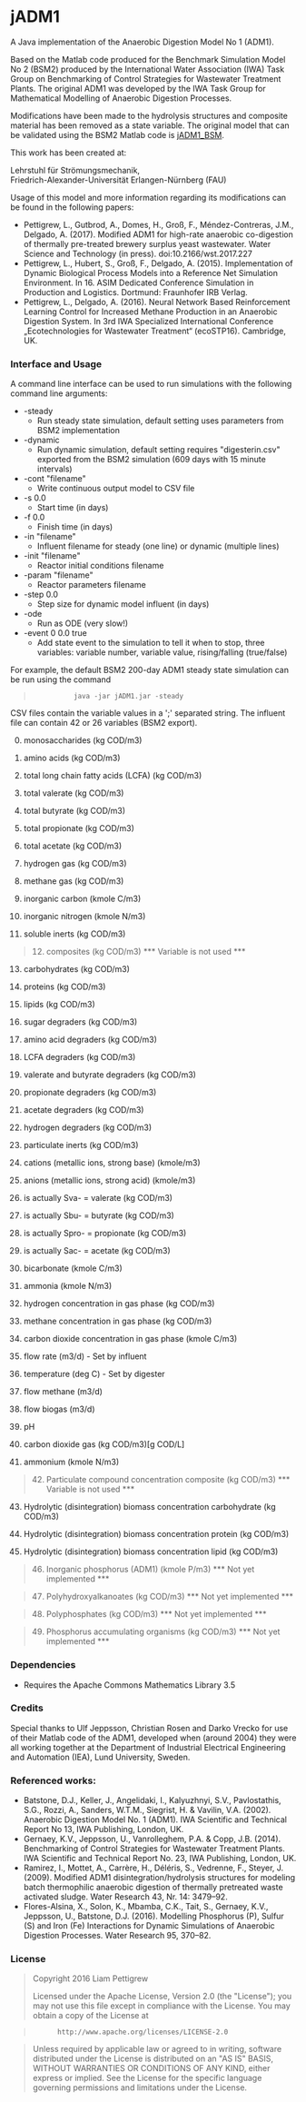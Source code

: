 # jADM1
A Java implementation of the Anaerobic Digestion Model No 1 (ADM1).

Based on the Matlab code produced for the Benchmark Simulation Model No 2 (BSM2) produced by the International Water Association (IWA) Task Group on Benchmarking of Control Strategies for Wastewater Treatment Plants. The original ADM1 was developed by the IWA Task Group for Mathematical Modelling of Anaerobic Digestion Processes.

Modifications have been made to the hydrolysis structures and composite material has been removed as a state variable. The original model that can be validated using the BSM2 Matlab code is [jADM1_BSM](https://github.com/liampetti/jADM1_BSM).

This work has been created at:

Lehrstuhl für Strömungsmechanik,  
Friedrich-Alexander-Universität Erlangen-Nürnberg (FAU)


Usage of this model and more information regarding its modifications can be found in the following papers:

* Pettigrew, L., Gutbrod, A., Domes, H., Groß, F., Méndez-Contreras, J.M., Delgado, A. (2017). Modified ADM1 for high-rate anaerobic co-digestion of thermally pre-treated brewery surplus yeast wastewater. Water Science and Technology (in press). doi:10.2166/wst.2017.227
* Pettigrew, L., Hubert, S., Groß, F., Delgado, A. (2015). Implementation of Dynamic Biological Process Models into a Reference Net Simulation Environment. In 16. ASIM Dedicated Conference Simulation in Production and Logistics. Dortmund: Fraunhofer IRB Verlag.
* Pettigrew, L., Delgado, A. (2016). Neural Network Based Reinforcement Learning Control for Increased Methane Production in an Anaerobic Digestion System. In 3rd IWA Specialized International Conference „Ecotechnologies for Wastewater Treatment“ (ecoSTP16). Cambridge, UK.


### Interface and Usage

A command line interface can be used to run simulations with the following command line arguments:

* -steady		  
  * Run steady state simulation, default setting uses parameters from BSM2 implementation
* -dynamic 			
  * Run dynamic simulation, default setting requires "digesterin.csv" exported from the BSM2 simulation (609 days with 15 minute intervals)
* -cont "filename" 	
  * Write continuous output model to CSV file
* -s 0.0			 	
  * Start time (in days)
* -f 0.0				
  * Finish time (in days)
* -in "filename"		
  * Influent filename for steady (one line) or dynamic (multiple lines)
* -init "filename"		
  * Reactor initial conditions filename
* -param "filename"	
  * Reactor parameters filename
* -step 0.0			
  * Step size for dynamic model influent (in days)
* -ode 				
  * Run as ODE (very slow!)
* -event 0 0.0 true 	
  * Add state event to the simulation to tell it when to stop, three variables: variable number, variable value, rising/falling (true/false)
  

For example, the default BSM2 200-day ADM1 steady state simulation can be run using the command 

> 				java -jar jADM1.jar -steady
 
 
 
CSV files contain the variable values in a ';' separated string. The influent file can contain 42 or 26 variables (BSM2 export).

0) monosaccharides (kg COD/m3)

1) amino acids (kg COD/m3)

2) total long chain fatty acids (LCFA) (kg COD/m3)

3) total valerate (kg COD/m3)

4) total butyrate (kg COD/m3)

5) total propionate (kg COD/m3)

6) total acetate (kg COD/m3)

7) hydrogen gas (kg COD/m3)

8) methane gas (kg COD/m3)

9) inorganic carbon (kmole C/m3)

10) inorganic nitrogen (kmole N/m3)

11) soluble inerts (kg COD/m3)

>12) composites (kg COD/m3) *** Variable is not used ***

13) carbohydrates (kg COD/m3)

14) proteins (kg COD/m3)

15) lipids (kg COD/m3)	
	
16) sugar degraders (kg COD/m3)

17) amino acid degraders (kg COD/m3)

18) LCFA degraders (kg COD/m3)

19) valerate and butyrate degraders (kg COD/m3)

20) propionate degraders (kg COD/m3)

21) acetate degraders (kg COD/m3)

22) hydrogen degraders (kg COD/m3)

23) particulate inerts (kg COD/m3)


24) cations (metallic ions, strong base) (kmole/m3)

25) anions (metallic ions, strong acid) (kmole/m3)

26) is actually Sva- = valerate (kg COD/m3)

27) is actually Sbu- = butyrate (kg COD/m3)

28) is actually Spro- = propionate (kg COD/m3)

29) is actually Sac- = acetate (kg COD/m3)

30) bicarbonate (kmole C/m3)

31) ammonia (kmole N/m3)

32) hydrogen concentration in gas phase (kg COD/m3)

33) methane concentration in gas phase (kg COD/m3)

34) carbon dioxide concentration in gas phase (kmole C/m3)

35) flow rate (m3/d) - Set by influent

36) temperature (deg C) - Set by digester

37) flow methane (m3/d)

38) flow biogas (m3/d)

39) pH

40) carbon dioxide gas (kg COD/m3)[g COD/L]

41) ammonium (kmole N/m3)

>42) Particulate compound concentration composite (kg COD/m3) *** Variable is not used ***

43) Hydrolytic (disintegration) biomass concentration carbohydrate (kg COD/m3)

44) Hydrolytic (disintegration) biomass concentration protein (kg COD/m3)

45) Hydrolytic (disintegration) biomass concentration lipid (kg COD/m3)

>46) Inorganic phosphorus (ADM1) (kmole P/m3) *** Not yet implemented ***

>47) Polyhydroxyalkanoates (kg COD/m3) *** Not yet implemented ***

>48) Polyphosphates (kg COD/m3) *** Not yet implemented ***

>49) Phosphorus accumulating organisms (kg COD/m3) *** Not yet implemented ***


### Dependencies

* Requires the Apache Commons Mathematics Library 3.5


### Credits

Special thanks to Ulf Jeppsson, Christian Rosen and Darko Vrecko for use of their Matlab code of the ADM1, developed when (around 2004) they were all working together at the Department of Industrial Electrical Engineering and Automation (IEA), Lund University, Sweden.


### Referenced works:

* Batstone, D.J., Keller, J., Angelidaki, I., Kalyuzhnyi, S.V., Pavlostathis, S.G., Rozzi, A., Sanders, W.T.M., Siegrist, H. & Vavilin, V.A. (2002). Anaerobic Digestion Model No. 1 (ADM1). IWA Scientific and Technical Report No 13, IWA Publishing, London, UK.
* Gernaey, K.V., Jeppsson, U., Vanrolleghem, P.A. & Copp, J.B. (2014). Benchmarking of Control Strategies for Wastewater Treatment Plants. IWA Scientific and Technical Report No. 23, IWA Publishing, London, UK.
* Ramirez, I., Mottet, A., Carrère, H., Déléris, S., Vedrenne, F., Steyer, J. (2009). Modified ADM1 disintegration/hydrolysis structures for modeling batch thermophilic anaerobic digestion of thermally pretreated waste activated sludge. Water Research 43, Nr. 14: 3479–92.
* Flores-Alsina, X., Solon, K., Mbamba, C.K., Tait, S., Gernaey, K.V., Jeppsson, U., Batstone, D.J. (2016). Modelling Phosphorus (P), Sulfur (S) and Iron (Fe) Interactions for Dynamic Simulations of Anaerobic Digestion Processes. Water Research 95, 370–82.


### License

> Copyright 2016 Liam Pettigrew
>
> Licensed under the Apache License, Version 2.0 (the "License");
> you may not use this file except in compliance with the License.
> You may obtain a copy of the License at


>			http://www.apache.org/licenses/LICENSE-2.0        


> Unless required by applicable law or agreed to in writing, software distributed under the License is distributed on an "AS IS" BASIS, WITHOUT WARRANTIES OR CONDITIONS OF ANY KIND, either express or implied.
> See the License for the specific language governing permissions and limitations under the License.

